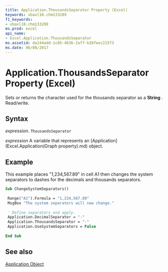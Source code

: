 ```yaml
---
title: Application.ThousandsSeparator Property (Excel)
keywords: vbaxl10.chm133289
f1_keywords:
- vbaxl10.chm133289
ms.prod: excel
api_name:
- Excel.Application.ThousandsSeparator
ms.assetid: da244add-1c85-4636-2aff-b26feec215f3
ms.date: 06/08/2017
---
```



# Application.ThousandsSeparator Property (Excel)

Sets or returns the character used for the thousands separator as a  **String** . Read/write.


## Syntax

 _expression_. `ThousandsSeparator`

 _expression_ A variable that represents an [Application](Excel.Application(Graph property).md) object.


## Example

This example places "1,234,567.89" in cell A1 then changes the system separators to dashes for the decimals and thousands separators.


```vb
Sub ChangeSystemSeparators() 
 
 Range("A1").Formula = "1,234,567.89" 
 MsgBox "The system separators will now change." 
 
 ' Define separators and apply. 
 Application.DecimalSeparator = "-" 
 Application.ThousandsSeparator = "-" 
 Application.UseSystemSeparators = False 
 
End Sub
```


## See also


[Application Object](Excel.Application(object).md)

